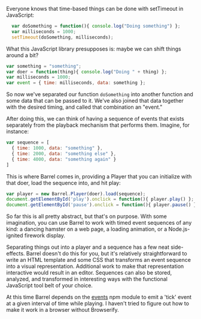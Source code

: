 Everyone knows that time-based things can be done with setTimeout in JavaScript:

```JavaScript
  var doSomething = function(){ console.log("Doing something") };
  var milliseconds = 1000;
  setTimeout(doSomething, milliseconds);
```

What this JavaScript library presupposes is: maybe we can shift things around a bit?

```JavaScript
var something = "something";
var doer = function(thing){ console.log("Doing " + thing) };
var milliseconds = 1000;
var event = { time: milliseconds, data: something };
```

So now we've separated our function `doSomething` into another function and some data that can be passed to it. We've also joined that data together with the desired timing, and called that combination an "event."

After doing this, we can think of having a sequence of events that exists separately from the playback mechanism that performs them. Imagine, for instance:

```JavaScript
var sequence = [
  { time: 1000, data: "something" },
  { time: 2000, data: "something else" },
  { time: 4000, data: "something again" }
]
```

This is where Barrel comes in, providing a Player that you can initialize with that doer, load the sequence into, and hit play:

```JavaScript
var player = new Barrel.Player(doer).load(sequence);
document.getElementById('play').onclick = function(){ player.play() };
document.getElementById('pause').onclick = function(){ player.pause() };
```

So far this is all pretty abstract, but that's on purpose. With some imagination, you can use Barrel to work with timed event sequences of any kind: a dancing hamster on a web page, a loading animation, or a Node.js-ignited firework display.

Separating things out into a player and a sequence has a few neat side-effects. Barrel doesn't do this for you, but it's relatively straightforward to write an HTML template and some CSS that transforms an event sequence into a visual representation. Additional work to make that representation interactive would result in an editor. Sequences can also be stored, analyzed, and transformed in interesting ways with the functional JavaScript tool belt of your choice.

At this time Barrel depends on the [events](https://www.npmjs.org/package/events) npm module to emit a 'tick' event at a given interval of time while playing. I haven't tried to figure out how to make it work in a browser without Browserify.

